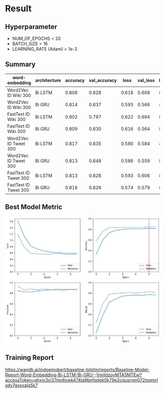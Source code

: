 # Result

## Hyperparameter
- NUM_OF_EPOCHS = 20
- BATCH_SIZE = 16
- LEARNING_RATE (Adam) = 1e-3

## Summary
| word-embedding        | architecture | accuracy | val_accuracy | loss  | val_loss | best_epoch | runtime |
|-----------------------|--------------|----------|--------------|-------|----------|------------|---------|
| Word2Vec ID Wiki 300  | Bi LSTM      | 0.806    | 0.828        | 0.618 | 0.608    | 8          | 50s     |
| Word2Vec ID Wiki 300  | Bi GRU       | 0.814    | 0.837        | 0.593 | 0.566    | 4          | 41s     |
| FastText ID Wiki 300  | Bi LSTM      | 0.802    | 0.797        | 0.622 | 0.694    | 8          | 50s     |
| FastText ID Wiki 300  | Bi GRU       | 0.809    | 0.830        | 0.616 | 0.564    | 8          | 49s     |
| Word2Vec ID Tweet 300 | Bi LSTM      | 0.817    | 0.835        | 0.580 | 0.584    | 4          | 49s     |
| Word2Vec ID Tweet 300 | Bi GRU       | 0.813    | 0.848        | 0.586 | 0.559    | 8          | 56s     |
| FastText ID Tweet 300 | Bi LSTM      | 0.813    | 0.828        | 0.593 | 0.606    | 8          | 1m 5s   |
| FastText ID Tweet 300 | Bi GRU       | 0.816    | 0.826        | 0.574 | 0.579    | 8          | 58s     |

## Best Model Metric
![alt text](https://raw.githubusercontent.com/ksnugroho/feel-in/main/assets/best-baseline-model-bilstm-metric.jpg)

## Training Report
https://wandb.ai/indoemobert/baseline-bilstm/reports/Baseline-Model-Report-Word-Embedding-Bi-LSTM-Bi-GRU--VmlldzoyMTA5MTEw?accessToken=qhxjx3xi37mv6xwk474ta9bnfpdgk0k79e2cqusrnm072mqmrlxdy7gxsxalq5k7
